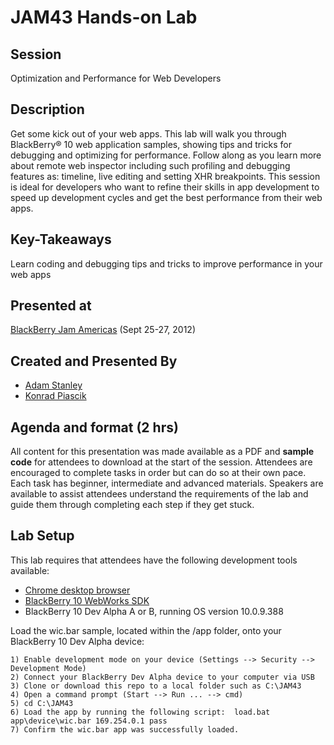 # JAM43 Hands-on Lab

## Session
Optimization and Performance for Web Developers

## Description
Get some kick out of your web apps. This lab will walk you through BlackBerry® 10 web application samples, showing tips and tricks for debugging and optimizing for performance. Follow along as you learn more about remote web inspector including such profiling and debugging features as: timeline, live editing and setting XHR breakpoints. This session is ideal for developers who want to refine their skills in app development to speed up development cycles and get the best performance from their web apps.

## Key-Takeaways
Learn coding and debugging tips and tricks to improve performance in your web apps

## Presented at
[BlackBerry Jam Americas](http://www.blackberryjamconference.com/) (Sept 25-27, 2012)

## Created and Presented By 
* [Adam Stanley](https://twitter.com/#!/n_adam_stanley)
* [Konrad Piascik](https://twitter.com/#!/kpiascik)

## Agenda and format (2 hrs)
All content for this presentation was made available as a PDF and **sample code** for attendees to download at the start of the session.
Attendees are encouraged to complete tasks in order but can do so at their own pace. Each task has beginner, intermediate and advanced materials.
Speakers are available to assist attendees understand the requirements of the lab and guide them through completing each step if they get stuck.  

## Lab Setup
This lab requires that attendees have the following development tools available:
* [Chrome desktop browser](https://www.google.com/chrome)
* [BlackBerry 10 WebWorks SDK](https://developer.blackberry.com/html5/download/)
* BlackBerry 10 Dev Alpha A or B, running OS version 10.0.9.388

Load the wic.bar sample, located within the /app folder, onto your BlackBerry 10 Dev Alpha device:
```
1) Enable development mode on your device (Settings --> Security --> Development Mode)
2) Connect your BlackBerry Dev Alpha device to your computer via USB
3) Clone or download this repo to a local folder such as C:\JAM43
4) Open a command prompt (Start --> Run ... --> cmd)
5) cd C:\JAM43
6) Load the app by running the following script:  load.bat app\device\wic.bar 169.254.0.1 pass
7) Confirm the wic.bar app was successfully loaded.
```

